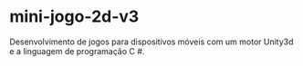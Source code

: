 # mini-jogo-2d-v3
Desenvolvimento de jogos para dispositivos móveis com um motor Unity3d e a linguagem de programação C #.

